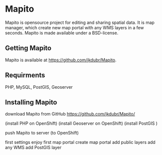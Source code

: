 # Mapito

Mapito is opensource project for editing and sharing spatial data. It is map manager, which create new map portal with any WMS layers in a few seconds.
Mapito is made available under a BSD-license.


## Getting Mapito

Mapito is available at https://github.com/jkdubr/Mapito.

## Requirments

PHP, MySQL, PostGIS, Geoserver

## Installing Mapito

download Mapito from GitHub https://github.com/jkdubr/Mapito/

(install PHP on OpenShift)
(install Geoserver on OpenShift)
(install PostGIS )

push Mapito to server (to OpenShift)

first settings
enjoy first map portal
create map portal
add public layers
add any WMS
add PostGIS layer

